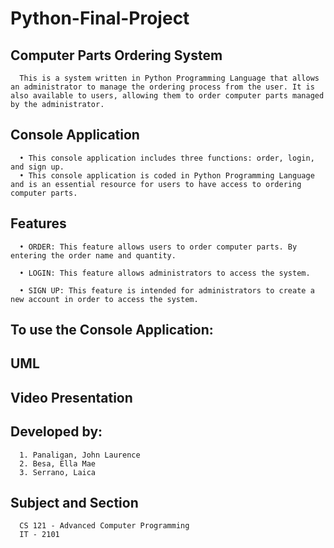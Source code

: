 # Python-Final-Project

## Computer Parts Ordering System 
      This is a system written in Python Programming Language that allows an administrator to manage the ordering process from the user. It is also available to users, allowing them to order computer parts managed by the administrator.


## Console Application 
      • This console application includes three functions: order, login, and sign up.
      • This console application is coded in Python Programming Language and is an essential resource for users to have access to ordering computer parts.

## Features 
      • ORDER: This feature allows users to order computer parts. By entering the order name and quantity.

      • LOGIN: This feature allows administrators to access the system.

      • SIGN UP: This feature is intended for administrators to create a new account in order to access the system.

## To use the Console Application:

## UML

## Video Presentation

## Developed by:
      1. Panaligan, John Laurence 
      2. Besa, Ella Mae
      3. Serrano, Laica 

## Subject and Section
      CS 121 - Advanced Computer Programming
      IT - 2101

